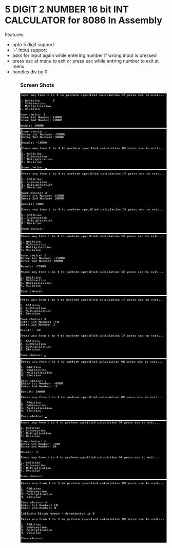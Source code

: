 <h1>5 DIGIT 2 NUMBER 16 bit INT CALCULATOR for 8086 In Assembly</h1>

Features:

<ul>    
<li>upto 5 digit support</li>
<li>'-' input support</li>
<li>asks for input again while entering number if wrong input is pressed</li>
<li>press esc at menu to exit or press esc while entring number to exit at menu</li>
<li>handles div by 0</li>

<ul>

<h3>Screen Shots</h3>

<img src="https://raw.githubusercontent.com/smyaseen/pics/main/8086-calculator/1.png" />
<img src="https://raw.githubusercontent.com/smyaseen/pics/main/8086-calculator/2.png" />
<img src="https://raw.githubusercontent.com/smyaseen/pics/main/8086-calculator/3.png" />
<img src="https://raw.githubusercontent.com/smyaseen/pics/main/8086-calculator/4.png" />
<img src="https://raw.githubusercontent.com/smyaseen/pics/main/8086-calculator/5.png" />
<img src="https://raw.githubusercontent.com/smyaseen/pics/main/8086-calculator/6.png" />
<img src="https://raw.githubusercontent.com/smyaseen/pics/main/8086-calculator/7.png" />
<img src="https://raw.githubusercontent.com/smyaseen/pics/main/8086-calculator/8.png" />

